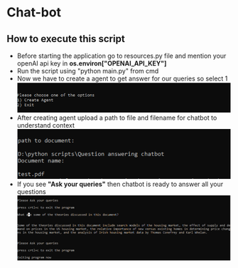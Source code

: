 # Chat-bot

## How to execute this script

* Before starting the application go to resources.py file and mention your openAI api key in **os.environ["OPENAI_API_KEY"]**
* Run the script using "python main.py" from cmd
* Now we have to create a agent to get answer for our queries so select 1 ![picture alt]( pic1.PNG )
* After creating agent upload a path to file and filename for chatbot to understand context ![picture alt]( pic2.PNG )
* If you see **"Ask your queries"** then chatbot is ready to answer all your questions ![picture alt]( pic3.PNG)
